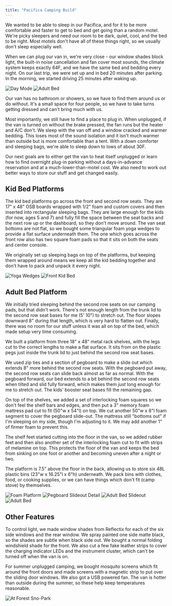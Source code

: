 ```yaml
---
title: "Pacifica Camping Build"
---
```


We wanted to be able to sleep in our Pacifica, and for it to be more comfortable and faster to get to bed and get going than a random motel. We're picky sleepers and need our room to be dark, quiet, cool, and the bed to be right. Most motels don't have all of these things right, so we usually don't sleep especially well.

When we can plug our van in, we're very close - our window shades block light, the built-in noise cancellation and fan cover most sounds, the climate system keeps exactly 64F, and we have the same bed and bedding every night. On our last trip, we were set up and in bed 20 minutes after parking. In the morning, we started driving 25 minutes after waking up.

<img src="images/DayMode.jpg" alt="Day Mode" />
<img src="images/NightMode.jpg" alt="Adult Bed" />

Our van has no bathroom or showers, so we have to find them around us or do without. It's a small space for four people, so we have to take turns getting dressed and can't bring much with us.

Most importantly, we still have to find a place to plug in. When unplugged, if the van is turned on without the brake pressed, the fan runs but the heater and A/C don't. We sleep with the van off and a window cracked and warmer bedding. This loses most of the sound isolation and it isn't much warmer than outside but is more comfortable than a tent. With a down comforter and sleeping bags, we're able to sleep down to lows of about 30F.

Our next goals are to either get the van to heat itself unplugged or learn how to find overnight plug-in parking without a days-in-advance reservation and at a much-lower-than-motel cost. We also need to work out better ways to store our stuff and get changed easily.

## Kid Bed Platforms
The kid bed platforms go across the front and second row seats. They are 17" x 48" OSB boards wrapped with 1/2" foam and custom covers and then inserted into rectangular sleeping bags. They are large enough for the kids (for now, ages 5 and 7) and fully fill the space between the seat backs and the next row up or the dashboard, so they don't move around. The van seat bottoms are not flat, so we bought some triangular foam yoga wedges to provide a flat surface underneath them. The one which goes across the front row also has two square foam pads so that it sits on both the seats and center console.

We originally set up sleeping bags on top of the platforms, but keeping them wrapped around means we keep all the kid bedding together and don't have to pack and unpack it every night.

<img src="images/YogaWedges.jpg" alt="Yoga Wedges" />
<img src="images/FrontKidBed.jpg" alt="Front Kid Bed" />

## Adult Bed Platform
We initially tried sleeping behind the second row seats on our camping pads, but that didn't work. There's not enough length from the trunk lid to the second row seat bases for me (5' 10") to stretch out. The floor slopes downward 8" during that length, which is very hard to flatten out. Finally, there was no room for our stuff unless it was all on top of the bed, which made setup very time consuming.

We built a platform from three 18" x 48" metal rack shelves, with the legs cut to the correct lengths to make a flat surface. It sits from on the plastic pegs just inside the trunk lid to just behind the second row seat bases. 

We used zip ties and a section of pegboard to make a slide out which extends 8" more behind the second row seats. With the pegboard put away, the second row seats can slide back almost as far as normal. With the pegboard forward, our bed extends to a bit behind the second row seats when tilted and slid fully forward, which makes them *just* long enough for me to stretch out. The kids' booster seat bases fill the remaining gap.

On top of the shelves, we added a set of interlocking foam squares so we don't feel the shelf bars and edges, and then put a 3" memory foam mattress pad cut to fit (50"w x 54"l) on top. We cut another 50"w x 8"l foam segment to cover the pegboard slide-out. The mattress still "bottoms out" if I'm sleeping on my side, though I'm adjusting to it. We may add another 1" of firmer foam to prevent this.

The shelf feet started cutting into the floor in the van, so we added rubber feet and then also another set of the interlocking foam cut to fit with strips of melamine on top. This protects the floor of the van and keeps the bed from sinking on one foot or another and becoming uneven after a night or two.

The platform is 7.5" above the floor in the back, allowing us to store six 48L plastic bins (23"w x 16.25"l x 6"h) underneath. We pack bins with clothes, food, or cooking supplies, or we can have things which don't fit (camp stove) by themselves.

<img src="images/FoamPlatform.jpg" alt="Foam Platform" />
<img src="images/PegboardAndBoosterBases.jpg" alt="Pegboard Slideout Detail" />
<img src="images/AdultBedSlideout.jpg" alt="Adult Bed Slideout" />
<img src="images/NightMode.jpg" alt="Adult Bed" />

## Other Features
To control light, we made window shades from Reflectix for each of the six side windows and the rear window. We spray painted one side matte black, so the shades are subtle when black side out. We bought a normal folding windshield shade for the front. We also cut a few fake leather strips to cover the charging indicator LEDs and the instrument cluster, which can't be turned off when the van is on.

For summer unplugged camping, we bought mosquito screens which fit around the front doors and made screens with a magnetic strip to put over the sliding door windows. We also got a USB powered fan. The van is hotter than outside during the summer, so these help keep temperatures reasonable.

<img src="images/AtForestSnopark.jpg" alt="At Forest Sno-Park" />
